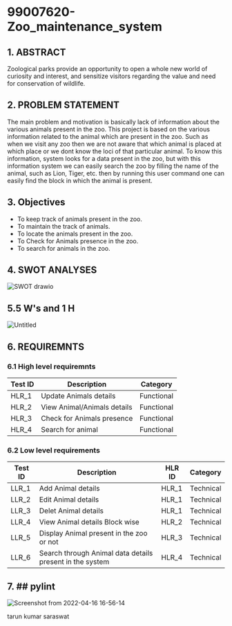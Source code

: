 # 99007620-Zoo_maintenance_system
## 1. ABSTRACT
Zoological parks provide an opportunity to open a whole new world of curiosity and interest, and sensitize visitors regarding the value and need for conservation of wildlife. 

## 2. PROBLEM STATEMENT
The main problem and motivation is basically lack of information about the various animals present in the zoo. This project is based on the various information related to the animal which are present in the zoo. Such as when we visit any zoo then we are not aware that which animal is placed at which place or we dont know the loci of that particular animal. To know this information, system looks for a data present in the zoo, but with this information system we can easily search the zoo by filling the name of the animal, such as Lion, Tiger, etc. then by running this user command one can easily find the block in which the animal is present. 
## 3. Objectives
* To keep track of animals present in the zoo.
* To maintain the track of animals.
* To locate the animals present in the zoo.
* To Check for Animals presence in the zoo.
* To search for animals in the zoo.
## 4. SWOT ANALYSES
![SWOT drawio](https://user-images.githubusercontent.com/98843684/161975649-5c920594-4510-4b6a-9385-c1801e723ff6.png)
## 5.5 W's and 1 H
![Untitled](https://user-images.githubusercontent.com/98843684/161975787-27e2019b-13d5-4a80-aac5-24085dfa51ee.png)

## 6. REQUIREMNTS
### 6.1 High level requiremnts

| Test ID | Description | Category | 
|---------|-------------|----------|
|HLR_1|Update Animals details|Functional|
|HLR_2|View Animal/Animals details|Functional|
|HLR_3|Check for Animals presence|Functional|
|HLR_4|Search for animal|Functional|

### 6.2          Low level requirements

| Test ID | Description |HLR ID | Category | 
|---------|-------------|-------|----------|
|LLR_1|Add Animal details|HLR_1|Technical|
|LLR_2|Edit Animal details|HLR_1|Technical|
|LLR_3|Delet Animal details|HLR_1|Technical|
|LLR_4|View Animal details Block wise|HLR_2|Technical|
|LLR_5|Display Animal present in the zoo or not|HLR_3|Technical|
|LLR_6|Search through Animal data details present in the system|HLR_4|Technical|

## 7. ## pylint
![Screenshot from 2022-04-16 16-56-14](https://user-images.githubusercontent.com/98843684/163673208-b1463751-9bcf-4e44-9e7e-434bfd262925.png)

tarun kumar saraswat
